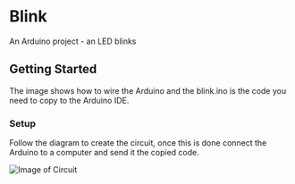 # Blink

An Arduino project - an LED blinks

## Getting Started

The image shows how to wire the Arduino and the blink.ino is the code you need to copy to the Arduino IDE.

### Setup

Follow the diagram to create the circuit, once this is done connect the Arduino to a computer and send it the copied code.


![Image of Circuit](https://github.com/developdata/maker_club/blink.png)